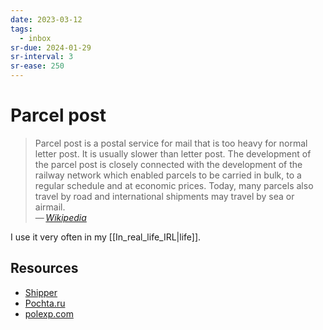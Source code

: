 ```yaml
---
date: 2023-03-12
tags:
  - inbox
sr-due: 2024-01-29
sr-interval: 3
sr-ease: 250
---
```


# Parcel post

> Parcel post is a postal service for mail that is too heavy for normal letter
> post. It is usually slower than letter post. The development of the parcel
> post is closely connected with the development of the railway network which
> enabled parcels to be carried in bulk, to a regular schedule and at economic
> prices. Today, many parcels also travel by road and international shipments
> may travel by sea or airmail.\
> — <cite>[Wikipedia](https://en.wikipedia.org/wiki/Parcel_post)</cite>

I use it very often in my [[In_real_life_IRL|life]].

## Resources

- [Shipper](https://shipper.space/)
- [Pochta.ru](https://www.pochta.ru/)
- [polexp.com](https://polexp.com/)

